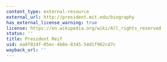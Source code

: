 ```yaml
---
content_type: external-resource
external_url: http://president.mit.edu/biography
has_external_license_warning: true
license: https://en.wikipedia.org/wiki/All_rights_reserved
status: ''
title: President Reif
uid: ea8f824f-05ec-4b8e-8345-54d1f962cd7c
wayback_url: ''
---
```

